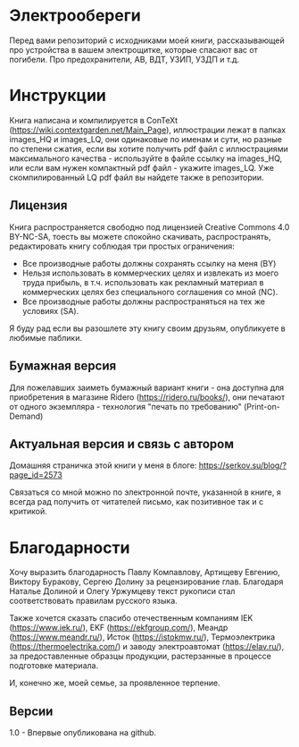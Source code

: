 # Электрообереги
Перед вами репозиторий с исходниками моей книги, рассказывающей про устройства в вашем электрощитке, которые спасают вас от погибели. Про предохранители, АВ, ВДТ, УЗИП, УЗДП и т.д.


# Инструкции
Книга написана и компилируется в ConTeXt (https://wiki.contextgarden.net/Main_Page), иллюстрации лежат в папках images_HQ и images_LQ, они одинаковые по именам и сути, но разные по степени сжатия, если вы хотите получить pdf файл с иллюстрациями максимального качества - используйте в файле ссылку на images_HQ, или если вам нужен компактный pdf файл - укажите images_LQ. Уже скомпилированный LQ pdf файл вы найдете также в репозитории.

## Лицензия

Книга распространяется свободно под лицензией Creative Commons 4.0 BY-NC-SA, тоесть вы можете спокойно скачивать, распространять, редактировать книгу соблюдая три простых ограничения:
* Все производные работы должны сохранять ссылку на меня (BY)
* Нельзя использовать в коммерческих целях и извлекать из моего труда прибыль, в т.ч. использовать как рекламный материал в коммерческих целях без специального соглашения со мной (NC).
* Все производные работы должны распространяться на тех же условиях (SA).

Я буду рад если вы разошлете эту книгу своим друзьям, опубликуете в любимые паблики.


## Бумажная версия 

Для пожелавших заиметь бумажный вариант книги - она доступна для приобретения в магазине Ridero (https://ridero.ru/books/), они печатают от одного экземпляра - технология "печать по требованию" (Print-on-Demand)

## Актуальная версия и связь с автором

Домашняя страничка этой книги у меня в блоге: https://serkov.su/blog/?page_id=2573

Связаться со мной можно по электронной почте, указанной в книге, я всегда рад получить от читателей письмо, как позитивное так и с критикой.

# Благодарности
Хочу выразить благодарность  Павлу Компавлову, Артищеву Евгению, Виктору Буракову, Сергею Долину за рецензирование глав. Благодаря Наталье Долиной и Олегу Уржумцеву текст рукописи стал соответствовать правилам русского языка.

Также хочется сказать спасибо отечественным компаниям IEK (https://www.iek.ru/), EKF (https://ekfgroup.com/), Меандр (https://www.meandr.ru/), Исток (https://istokmw.ru/), Термоэлектрика (https://thermoelectrika.com/) и заводу электроавтомат (https://elav.ru/), за предоставленные образцы продукции, растерзанные в процессе подготовке материала.

И, конечно же, моей семье, за проявленное терпение.



## Версии

1.0 - Впервые опубликована на github.

